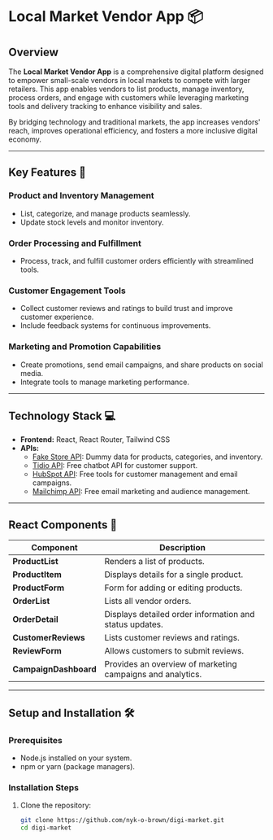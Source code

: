 # Local Market Vendor App 📦

## Overview
The **Local Market Vendor App** is a comprehensive digital platform designed to empower small-scale vendors in local markets to compete with larger retailers. This app enables vendors to list products, manage inventory, process orders, and engage with customers while leveraging marketing tools and delivery tracking to enhance visibility and sales.

By bridging technology and traditional markets, the app increases vendors' reach, improves operational efficiency, and fosters a more inclusive digital economy.

---

## Key Features 🌟

### Product and Inventory Management
- List, categorize, and manage products seamlessly.
- Update stock levels and monitor inventory.

### Order Processing and Fulfillment
- Process, track, and fulfill customer orders efficiently with streamlined tools.

### Customer Engagement Tools
- Collect customer reviews and ratings to build trust and improve customer experience.
- Include feedback systems for continuous improvements.

### Marketing and Promotion Capabilities
- Create promotions, send email campaigns, and share products on social media.
- Integrate tools to manage marketing performance.

---

## Technology Stack 💻
- **Frontend:** React, React Router, Tailwind CSS
- **APIs:**
  - [Fake Store API](https://fakestoreapi.com): Dummy data for products, categories, and inventory.
  - [Tidio API](https://www.tidio.com): Free chatbot API for customer support.
  - [HubSpot API](https://developers.hubspot.com/docs/api/overview): Free tools for customer management and email campaigns.
  - [Mailchimp API](https://mailchimp.com/developer/): Free email marketing and audience management.

---

## React Components 🧩

| Component          | Description                                                     |
|---------------------|-----------------------------------------------------------------|
| **ProductList**     | Renders a list of products.                                     |
| **ProductItem**     | Displays details for a single product.                         |
| **ProductForm**     | Form for adding or editing products.                           |
| **OrderList**       | Lists all vendor orders.                                       |
| **OrderDetail**     | Displays detailed order information and status updates.        |
| **CustomerReviews** | Lists customer reviews and ratings.                            |
| **ReviewForm**      | Allows customers to submit reviews.                            |
| **CampaignDashboard** | Provides an overview of marketing campaigns and analytics.    |

---

## Setup and Installation 🛠

### Prerequisites
- Node.js installed on your system.
- npm or yarn (package managers).

### Installation Steps
1. Clone the repository:
   ```bash
   git clone https://github.com/nyk-o-brown/digi-market.git
   cd digi-market
